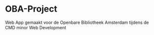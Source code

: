 # OBA-Project
Web App gemaakt voor de Openbare Bibliotheek Amsterdam tijdens de CMD minor Web Development
